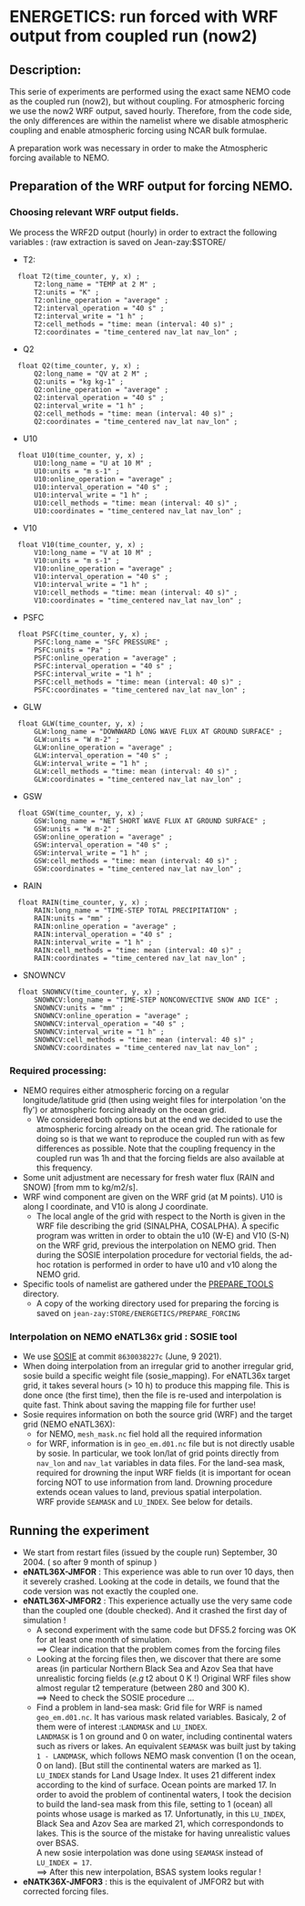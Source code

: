 # ENERGETICS: run forced with WRF output from coupled run (now2)
## Description:
This serie of experiments are performed using the exact same NEMO code as the coupled run (now2), but without coupling. For
atmospheric forcing we use the now2 WRF output, saved hourly. Therefore, from the code side, the only differences are within the
namelist where we disable atmospheric coupling and enable atmospheric forcing using NCAR bulk formulae.

A preparation work was necessary in order to make the Atmospheric forcing available to NEMO.

## Preparation of the WRF output for forcing NEMO.
### Choosing relevant WRF output fields.
We process the WRF2D output (hourly) in order to extract the following variables : (raw extraction is saved on Jean-zay:$STORE/
  * T2:

  ```
	float T2(time_counter, y, x) ;
		T2:long_name = "TEMP at 2 M" ;
		T2:units = "K" ;
		T2:online_operation = "average" ;
		T2:interval_operation = "40 s" ;
		T2:interval_write = "1 h" ;
		T2:cell_methods = "time: mean (interval: 40 s)" ;
		T2:coordinates = "time_centered nav_lat nav_lon" ;
  ```

  * Q2

  ```
	float Q2(time_counter, y, x) ;
		Q2:long_name = "QV at 2 M" ;
		Q2:units = "kg kg-1" ;
		Q2:online_operation = "average" ;
		Q2:interval_operation = "40 s" ;
		Q2:interval_write = "1 h" ;
		Q2:cell_methods = "time: mean (interval: 40 s)" ;
		Q2:coordinates = "time_centered nav_lat nav_lon" ;
  ```

  * U10

  ```
	float U10(time_counter, y, x) ;
		U10:long_name = "U at 10 M" ;
		U10:units = "m s-1" ;
		U10:online_operation = "average" ;
		U10:interval_operation = "40 s" ;
		U10:interval_write = "1 h" ;
		U10:cell_methods = "time: mean (interval: 40 s)" ;
		U10:coordinates = "time_centered nav_lat nav_lon" ;
  ```

  * V10

  ```
	float V10(time_counter, y, x) ;
		V10:long_name = "V at 10 M" ;
		V10:units = "m s-1" ;
		V10:online_operation = "average" ;
		V10:interval_operation = "40 s" ;
		V10:interval_write = "1 h" ;
		V10:cell_methods = "time: mean (interval: 40 s)" ;
		V10:coordinates = "time_centered nav_lat nav_lon" ;
  ```

  * PSFC

  ```
	float PSFC(time_counter, y, x) ;
		PSFC:long_name = "SFC PRESSURE" ;
		PSFC:units = "Pa" ;
		PSFC:online_operation = "average" ;
		PSFC:interval_operation = "40 s" ;
		PSFC:interval_write = "1 h" ;
		PSFC:cell_methods = "time: mean (interval: 40 s)" ;
		PSFC:coordinates = "time_centered nav_lat nav_lon" ;
  ```

  * GLW

  ```
	float GLW(time_counter, y, x) ;
		GLW:long_name = "DOWNWARD LONG WAVE FLUX AT GROUND SURFACE" ;
		GLW:units = "W m-2" ;
		GLW:online_operation = "average" ;
		GLW:interval_operation = "40 s" ;
		GLW:interval_write = "1 h" ;
		GLW:cell_methods = "time: mean (interval: 40 s)" ;
		GLW:coordinates = "time_centered nav_lat nav_lon" ;
  ```

  * GSW

  ```
	float GSW(time_counter, y, x) ;
		GSW:long_name = "NET SHORT WAVE FLUX AT GROUND SURFACE" ;
		GSW:units = "W m-2" ;
		GSW:online_operation = "average" ;
		GSW:interval_operation = "40 s" ;
		GSW:interval_write = "1 h" ;
		GSW:cell_methods = "time: mean (interval: 40 s)" ;
		GSW:coordinates = "time_centered nav_lat nav_lon" ;
  ```

  * RAIN

  ```
	float RAIN(time_counter, y, x) ;
		RAIN:long_name = "TIME-STEP TOTAL PRECIPITATION" ;
		RAIN:units = "mm" ;
		RAIN:online_operation = "average" ;
		RAIN:interval_operation = "40 s" ;
		RAIN:interval_write = "1 h" ;
		RAIN:cell_methods = "time: mean (interval: 40 s)" ;
		RAIN:coordinates = "time_centered nav_lat nav_lon" ;
  ```

  * SNOWNCV

  ```
	float SNOWNCV(time_counter, y, x) ;
		SNOWNCV:long_name = "TIME-STEP NONCONVECTIVE SNOW AND ICE" ;
		SNOWNCV:units = "mm" ;
		SNOWNCV:online_operation = "average" ;
		SNOWNCV:interval_operation = "40 s" ;
		SNOWNCV:interval_write = "1 h" ;
		SNOWNCV:cell_methods = "time: mean (interval: 40 s)" ;
		SNOWNCV:coordinates = "time_centered nav_lat nav_lon" ;
  ```

### Required processing:
  * NEMO requires either atmospheric forcing on a regular longitude/latitude grid (then using weight files for interpolation 'on the fly') or
atmospheric forcing already on the ocean grid.
    * We considered both options but at the end we decided to use the atmospheric forcing already on the ocean grid. The rationale for doing so is
that we want to reproduce the coupled run with as few differences as possible. Note that the coupling frequency in the coupled run was 1h and that
the forcing fields are also available at this frequency.
  * Some unit adjustment are necessary for fresh water flux (RAIN and SNOW) [from mm to kg/m2/s].
  * WRF wind component are given on the WRF grid (at M points). U10 is along I coordinate, and V10 is along J coordinate.
    * The local angle of the grid with respect to the North is given in the WRF file describing the grid (SINALPHA, COSALPHA). A specific program was written in order to obtain the u10 (W-E) and V10 (S-N) on the WRF grid, previous the interpolation on NEMO grid. Then during the SOSIE
interpolation procedure for vectorial fields, the ad-hoc rotation is performed in order to have u10 and v10 along the NEMO grid.
  * Specific tools of namelist are gathered under the [PREPARE_TOOLS](../DCM_ENERGETICS_FORCE_WRF/PREPARE_TOOLS) directory. 
    * A copy of the working directory used for preparing the forcing is saved on `jean-zay:STORE/ENERGETICS/PREPARE_FORCING`

### Interpolation on NEMO eNATL36x grid : SOSIE tool
  * We use [SOSIE](https://github.com/brodeau/sosie.git) at commit `8630038227c` (June, 9 2021).
  * When doing interpolation from an irregular grid to another irregular grid, sosie build a specific weight file (sosie_mapping). For eNATL36x
target grid, it takes several hours (> 10 h) to produce this mapping file. This is done once (the first time), then the file is re-used and 
interpolation is quite fast. Think about saving the mapping file for further use!
  * Sosie requires information on both the source grid (WRF) and the target grid (NEMO eNATL36X):
    * for NEMO, `mesh_mask.nc` fiel hold all the required information
    * for WRF, information is in `geo_em.d01.nc` file but is not directly usable by sosie. In particular, we took lon/lat of grid points directly
from `nav_lon` and `nav_lat` variables in data files. For the land-sea mask, required for drowning the input WRF fields (it is important for
ocean forcing NOT to use information from land. Drowning procedure extends ocean values to land, previous spatial interpolation.   
WRF provide `SEAMASK` and `LU_INDEX`. See below for details.

## Running the experiment
  * We start from restart files (issued by the couple run) September, 30 2004. ( so after 9 month of spinup ) 
  * **eNATL36X-JMFOR** : This experience  was able to  run over 10 days, then it severely crashed. Looking at the code in details, we found that 
the code version was not exactly the coupled one.
  * **eNATL36X-JMFOR2** : This experience actually use the very same code than the coupled one (double checked).  And it crashed the first day of
simulation !
    * A second experiment with the same code but DFS5.2 forcing was OK for at least one month of simulation.  
==> Clear indication that the problem comes from the forcing files
    * Looking at the forcing files then, we discover that there are some areas (in particular Northern Black Sea and Azov Sea that have unrealistic
forcing fields (*e.g* t2 about 0&nbsp;K !) Original WRF files show almost regular t2 temperature (between 280 and 300&nbsp;K).   
==> Need to check the SOSIE procedure ...
    * Find a problem in land-sea mask: Grid file for WRF is named `geo_em.d01.nc`. It has various mask related variables. Basicaly,
2 of them were of interest :`LANDMASK` and `LU_INDEX`.  
   `LANDMASK` is 1 on ground and 0 on water, including continental waters such
as rivers or lakes.  An equivalent `SEAMASK` was built just by taking `1 - LANDMASK`, which follows NEMO mask convention 
(1 on the ocean, 0 on land). [But still the continental waters are marked as 1].   
  `LU_INDEX` stands for Land Usage Index. It uses 21 different index according to the kind of surface.  Ocean points are marked 17.
In order to avoid the problem of continental waters, I took the decision to build the land-sea mask from this file, setting to 1 
(ocean) all points whose usage is marked as 17.  Unfortunatly, in this `LU_INDEX`, Black Sea and Azov Sea are marked 21, which
correspondonds to lakes.  This is the source of the mistake for having unrealistic values over BSAS.  
  A new sosie interpolation was done using `SEAMASK` instead of `LU_INDEX = 17`.   
==> After this new interpolation, BSAS system looks regular !
  * **eNATK36X-JMFOR3** : this is the equivalent of JMFOR2 but with corrected forcing files.




